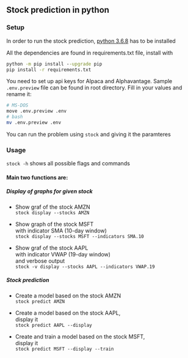 ## Stock prediction in python

### Setup
In order to run the stock prediction,
[python 3.6.8](https://www.python.org/downloads/release/python-368/)
has to be installed

All the dependencies are found in requirements.txt file, install with
```cmd
python -m pip install --upgrade pip
pip install -r requirements.txt
```
You need to set up api keys for Alpaca and Alphavantage.
Sample `.env.preview` file can be found in root directory.
Fill in your values and rename it:
```bash
# MS-DOS
move .env.preview .env
# bash
mv .env.preview .env
``` 

You can run the problem using `stock` and giving it the paramteres

### Usage
`stock -h` shows all possible flags and commands<br>
#### Main two functions are:
##### Display of graphs for given stock

  - Show graf of the stock AMZN<br>
	`stock display --stocks AMZN`

  - Show graph of the stock MSFT <br>
  with indicator SMA (10-day window)<br>
	`stock display --stocks MSFT --indicators SMA.10`
	
  - Show graf of the stock AAPL
  <br>with indicator VWAP (19-day window)
  <br>and verbose output<br>
	`stock -v display --stocks AAPL --indicators VWAP.19`
##### Stock prediction

  - Create a model based on the stock AMZN<br>
	`stock predict AMZN`

  - Create a model based on the stock AAPL,<br>display it<br>
	`stock predict AAPL --display`
	
  - Create and train a model based on the stock MSFT,<br>
  display it <br>
	`stock predict MSFT --display --train`


